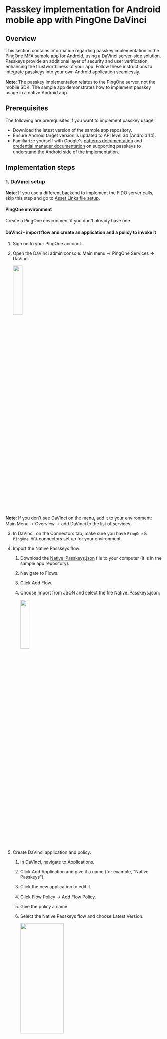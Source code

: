 # Passkey implementation for Android mobile app with PingOne DaVinci

## Overview

This section contains information regarding passkey implementation in the PingOne MFA sample app for Android, using a DaVinci server-side solution. Passkeys provide an additional layer of security and user verification, enhancing the trustworthiness of your app. Follow these instructions to integrate passkeys into your own Android application seamlessly.

**Note**: The passkey implementation relates to the PingOne server, not the mobile SDK. The sample app demonstrates how to implement passkey usage in a native Android app.

## Prerequisites

The following are prerequisites if you want to implement passkey usage:

* Download the latest version of the sample app repository.
* Ensure Android target version is updated to API level 34 (Android 14).
* Familiarize yourself with Google's [patterns documentation](https://developer.android.com/design/ui/mobile/guides/patterns/passkeys) and [credential manager documentation](https://developer.android.com/training/sign-in/passkeys) on supporting passkeys to understand the Android side of the implementation.

## Implementation steps

<a name="davinci_setup"></a>
### 1. DaVinci setup
**Note**: If you use a different backend to implement the FIDO server calls, skip this step and go to [Asset Links file setup](#asset_links_file_setup).

#### PingOne environment
Create a PingOne environment if you don't already have one.

#### DaVinci - import flow and create an application and a policy to invoke it

1. Sign on to your PingOne account.
2. Open the DaVinci admin console: Main menu → PingOne Services → DaVinci.

    <img src="../img/davinci_pingone_services.png" width="25%" height="20%">

**Note**: If you don’t see DaVinci on the menu, add it to your environment: Main Menu → Overview → add DaVinci to the list of services.

3. In DaVinci, on the Connectors tab, make sure you have `PingOne` & `PingOne MFA` connectors set up for your environment.

4. Import the Native Passkeys flow:
    1. Download the [Native_Passkeys.json](./Native_Passkeys.json) file to your computer (it is in the sample app repository).
    2. Navigate to Flows.
    3. Click Add Flow.
    4. Choose Import from JSON and select the file Native_Passkeys.json.

        <img src="../img/davinci_import.png" width="25%" height="20%">

5. Create DaVinci application and policy:
    1. In DaVinci, navigate to Applications.
    2. Click Add Application and give it a name (for example, "Native Passkeys").
    3. Click the new application to edit it.
    4. Click Flow Policy → Add Flow Policy.
    5. Give the policy a name.
    6. Select the Native Passkeys flow and choose Latest Version.

        <img src="../img/davinci_edit_flow.png" width="55%" height="30%">
        
    7. Click Create Flow Policy.
    8. Set the weight to 100% and click Save Flow Policy.

#### PingOne application

Create an OIDC application to run the DaVinci flow:

1. In your PingOne environment, navigate to Connections → Applications. 
2. Create an OIDC application and enable it.
3. Go to the Policies tab for the new application.
4. Click the pencil button to edit.
5. Go to the DaVinci Policies section. 
6. Select the policy you created in DaVinci (make sure it’s the only one checked).
7. Go to the Overview tab for the application and copy the Client ID. 

#### FIDO policy

1. In your PingOne environment, navigate to Experiences → Policies → FIDO 
2. You will see a FIDO policy called _Passkeys_. Make sure it is set as the default FIDO policy. Open the _Passkeys_ policy and verify that it has the following settings:
    * Relying Party ID should be set to your `domain` (the domain where you have `.well-known/assetlinks.json` and `.well-known/apple-app-site-association`).
    * Discoverable Credentials set to `Required`.
    * User Verification set to `Required`.
    * Backup Eligibility set to `Allow`.

#### Flow endpoints
The endpoints for registering and authenticating when using passkeys are as follows (replace the variables where applicable).
These endpoints always return HTTP code 200. If an error occurs, the error details are found in the response body, in `httpBody.error`.
**Note:** The URLs in the example refer to the North America geography. If your environment is in a different geography, use:

    `auth.pingone.eu` for Europe
    `auth.pingone.ca` for Canada
    `auth.pingone.ap` for Australia

#####Start username-less authentication
GET https://auth.pingone.com/{{envId}}/as/authorize?client_id={{client_id}}&scope=openid&response_type=code&response_mode=pi.flow
    
In the response, save:

    additionalProperties.publicKeyCredentialRequestOptions
    additionalProperties.deviceAuthenticationId

#####Complete the authentication and get the username
GET https://auth.pingone.com/{{envId}}/as/authorize?client_id={{client_id}}&scope=openid&response_type=code&response_mode=pi.flow&deviceAuthenticationId={{deviceAuthenticationId}}&assertion={{assertion}}&rpId={{rpId}}

In the response, get: 

    additionalProperties.username

#####Start passkeys registration
GET https://auth.pingone.com/{{envId}}/as/authorize?client_id={{client_id}}&scope=openid&response_type=code&response_mode=pi.flow&username={{username}}&password={{password}}
    
In the response, save:
 
    additionalProperties.publicKeyCredentialCreationOptions
    additionalProperties.userId
    additionalProperties.deviceId

#####Complete the registration
GET https://auth.pingone.com/{{envId}}/as/authorize?client_id={{client_id}}&scope=openid&response_type=code&response_mode=pi.flow&userId={{userId}}&deviceId={{deviceId}}&attestation={{attestation}}&rpId={{rpId}}


### 2. Get environment credentials

Next, get the values for the following credentials, referred to in the Davinci setup section:

    `environment id`
    `client id`
    `base url` (for example, `auth.pingone.com`)
    `domain`
In the sample app's `build.gradle` file, replace these placeholder credentials with the relevant values. 

**Note:** `domain` represents the relying party responsible for registering or authenticating the device. It should be your server's unique domain for this purpose.

<a name="asset_links_file_setup"></a>
### 3. Asset Links file setup

To enable passkey support for your Android app, associate your app with a website that your app owns. See Google [documentation](https://developer.android.com/training/sign-in/passkeys#add-support-dal).

### 4. Passkey flow implementation

The sample mobile app includes `PasskeysActivity.Java` to handle user-initiated sign-on actions and `PKDeviceFlowManager.Java` to manage all modal layers, including server requests and responses and passkey manager communications.

#### Authentication

```Java
private void signInPasskey(GetPublicKeyCredentialOption getPublicKeyCredentialOption) {
    // See code in the repo
}
```

#### Registration

```Java
private void signUpPasskey(String passkeyCreationRequest){
    // See code in the repo
}
```

## Disclaimer

THE SAMPLE CODE IS PROVIDED "AS IS", WITHOUT WARRANTY OF ANY KIND, EXPRESS OR IMPLIED, INCLUDING BUT NOT LIMITED TO THE WARRANTIES OF MERCHANTABILITY, FITNESS FOR A PARTICULAR PURPOSE AND NONINFRINGEMENT. IN NO EVENT SHALL THE AUTHORS OR COPYRIGHT HOLDERS BE LIABLE FOR ANY CLAIM, DAMAGES OR OTHER LIABILITY, WHETHER IN AN ACTION OF CONTRACT, TORT OR OTHERWISE, ARISING FROM, OUT OF OR IN CONNECTION WITH THE SAMPLE CODE OR THE USE OR OTHER DEALINGS IN THE SAMPLE CODE.  FURTHERMORE, THIS SAMPLE CODE IS NOT COMMERCIALLY SUPPORTED BY PING IDENTITY BUT QUESTIONS MAY BE ADDRESSED TO PING'S SUPPORT CENTER OR MAY BE OTHERWISE ADDRESSED IN THE RELATED DOCUMENTATION.

Any questions or issues should go to the support center, or may be discussed in the [Ping Identity developer communities](https://support.pingidentity.com/s/topic/0TO1W000000atTxWAI/pingone-mfa).
